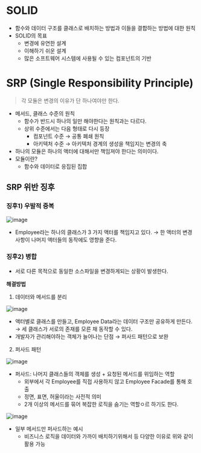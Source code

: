 # SOLID
- 함수와 데이터 구조를 클래스로 배치하는 방법과 이들을 결합하는 방법에 대한 원칙
- SOLID의 목표
    - 변경에 유연한 설계
    - 이해하기 쉬운 설계
    - 많은 소프트웨어 시스템에 사용될 수 있는 컴포넌트의 기반


# SRP (Single Responsibility Principle)

> 각 모듈은 변경의 이유가 단 하나여야만 한다.

- 메서드, 클래스 수준의 원칙
    - 함수가 반드시 하나의 일만 해야한다는 원칙과는 다르다.
    - 상위 수준에서는 다음 형태로 다시 등장
        - 컴포넌트 수준 → 공통 폐쇄 원칙
        - 아키텍처 수준 → 아키텍처 경계의 생성을 책임지는 변경의 축
- 하나의 모듈은 하나의 액터에 대해서만 책임져야 한다는 의미이다.
- 모듈이란?
    - 함수와 데이터로 응집된 집합

## SRP 위반 징후

### 징후1) 우발적 중복

![image](https://github.com/lghihl/CleanCode-Archetecture/assets/75591617/824f04c7-2fd6-4d7f-b17b-8f4e37d3aa5e)

- Employee라는 하나의 클래스가 3 가지 액터를 책임지고 있다.
→ 한 액터의 변경사항이 나머지 액터들의 동작에도 영향을 준다.

### 징후2) 병합

- 서로 다른 목적으로 동일한 소스파일을 변경하게되는 상황이 발생한다.

**해결방법**

1. 데이터와 메서드를 분리

![image](https://github.com/lghihl/CleanCode-Archetecture/assets/75591617/123dc2a5-f076-4641-9e33-1b5605c5ad0b)

- 액터별로 클래스를 만들고, Employee Data라는 데이터 구조만 공유하게 만든다.
→ 세 클래스가 서로의 존재를 모른 채 동작할 수 있다.
- 개발자가 관리해야하는 객체가 늘어나는 단점 → 퍼사드 패턴으로 보완

2. 퍼사드 패턴

![image](https://github.com/lghihl/CleanCode-Archetecture/assets/75591617/8678b22e-fb29-44cf-97b9-068b65c1fb9c)

- 퍼사드: 나머지 클래스들의 객체를 생성 + 요청된 메서드를 위임하는 역할
    - 외부에서 각 Employee를 직접 사용하지 않고 Employee Facade를 통해 호출
    - 정면, 표면, 허울이라는 사전적 의미
    - 2개 이상의 메서드를 묶어 복잡한 로직을 숨기는 역할ㅇ르 하기도 한다.

![image](https://github.com/lghihl/CleanCode-Archetecture/assets/75591617/88dc4b0d-2c64-49cc-85f2-22ff7688243d)

- 일부 메서드만 퍼사드하는 예시
    - 비즈니스 로직을 데이터와 가까이 배치하기위해서 등 다양한 이유로 위와 같이 활용 가능
